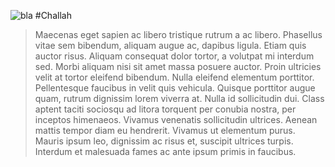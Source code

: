 ![bla](../img/challah.jpg)
#Challah
> Maecenas eget sapien ac libero tristique rutrum a ac libero. Phasellus vitae sem bibendum, aliquam augue ac, dapibus ligula. Etiam quis auctor risus. Aliquam consequat dolor tortor, a volutpat mi interdum sed. Morbi aliquam nisi sit amet massa posuere auctor. Proin ultricies velit at tortor eleifend bibendum. Nulla eleifend elementum porttitor. Pellentesque faucibus in velit quis vehicula. Quisque porttitor augue quam, rutrum dignissim lorem viverra at. Nulla id sollicitudin dui. Class aptent taciti sociosqu ad litora torquent per conubia nostra, per inceptos himenaeos. Vivamus venenatis sollicitudin ultrices. Aenean mattis tempor diam eu hendrerit. Vivamus ut elementum purus. Mauris ipsum leo, dignissim ac risus et, suscipit ultrices turpis. Interdum et malesuada fames ac ante ipsum primis in faucibus. 